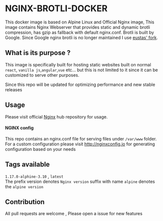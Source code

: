 # NGINX-BROTLI-DOCKER
  This docker image is based on Alpine Linux and Official Nginx image, This image contains Nginx Webserver that provides static and dynamic brotli compression, has gzip as fallback with default nginx.conf. Brotli is built by Google. 
  Since Google nginx brotli is no longer maintained I use [eustas' fork](https://github.com/eustas/ngx_brotli).

## What is its purpose ?
   This image is specifically built for hosting static websites built on normal `react`, `vanilla js`,`angular`,`vue` etc...  but this is not limited to it since it can be customized to serve other purposes.

   Since this repo will be updated for optimizing performance and new stable releases 


## Usage 

  Please visit official [Nginx](https://hub.docker.com/_/nginx/) hub repository for usage.

#### NGINX config
  This repo contains an nginx.conf file for serving files under `/var/www` folder. For 
  a custom configuration please visit http://nginxconfig.io for generating configuration based on your needs


## Tags available
 `1.17.0-alphine-3.10` , `latest`  
 The prefix version denotes `Nginx version` suffix with name `alpine` denotes the `alpine version`


## Contribution
 All pull requests are welcome , Please open a issue for new features

